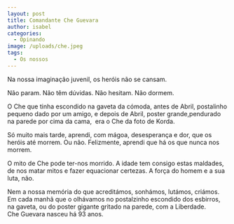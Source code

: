 ```yaml
---
layout: post
title: Comandante Che Guevara
author: isabel
categories:
  - Opinando
image: /uploads/che.jpeg
tags:
  - Os nossos
---
```

Na nossa imagina&ccedil;&atilde;o juvenil, os her&oacute;is n&atilde;o se cansam.

N&atilde;o param. N&atilde;o t&ecirc;m d&uacute;vidas. N&atilde;o hesitam. N&atilde;o dormem.

O Che que tinha escondido na gaveta da c&oacute;moda, antes de Abril, postalinho pequeno dado por um amigo, e depois de Abril, poster grande,pendurado na parede por cima da cama,&nbsp; era o Che da foto de Korda.

S&oacute; muito mais tarde, aprendi, com m&aacute;goa, desesperan&ccedil;a e dor, que os her&oacute;is até morrem. Ou n&atilde;o. Felizmente, aprendi que h&aacute; os que nunca nos morrem.

O mito de Che pode ter-nos morrido. A idade tem consigo estas maldades, de nos matar mitos e fazer equacionar certezas. A for&ccedil;a do homem e a sua luta, n&atilde;o.

Nem a nossa mem&oacute;ria do que acredit&aacute;mos, sonh&aacute;mos, lut&aacute;mos, cri&aacute;mos. Em cada manh&atilde; que o olh&aacute;vamos no postalzinho escondido dos esbirros, na gaveta, ou do poster gigante gritado na parede, com a Liberdade.<br>Che Guevara nasceu h&aacute; 93 anos.
